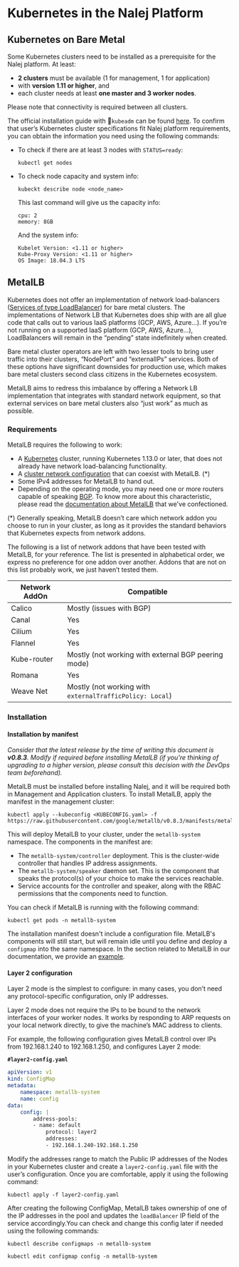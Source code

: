 # Kubernetes in the Nalej Platform

## Kubernetes on Bare Metal

Some Kubernetes clusters need to be installed as a prerequisite for the Nalej platform. At least:

-  **2 clusters** must be available (1 for management, 1 for application) 
- with **version 1.11 or higher**, and 
- each cluster needs at least **one master and 3 worker nodes**. 

Please note that connectivity is required between all clusters. 

The official installation guide with `kubeadm` can be found [here](https://kubernetes.io/docs/setup/production-environment/tools/kubeadm/install-kubeadm/). To confirm that user’s Kubernetes cluster specifications fit Nalej platform requirements, you can obtain the information you need using the following commands:

- To check if there are at least 3 nodes with `STATUS=ready`:

  ```shell
  kubectl get nodes 
  ```

- To check node capacity and system info:

  ```shell
  kubeckt describe node <node_name>
  ```

  This last command will give us the capacity info:

  ```shell
  cpu: 2
  memory: 8GB
  ```

  And the system info:

  ```SHELL
  Kubelet Version: <1.11 or higher>
  Kube-Proxy Version: <1.11 or higher>
  OS Image: 18.04.3 LTS
  ```

## MetalLB

Kubernetes does not offer an implementation of network load-balancers ([Services of type LoadBalancer](https://kubernetes.io/docs/tasks/access-application-cluster/create-external-load-balancer/)) for bare metal clusters. The implementations of Network LB that Kubernetes does ship with are all glue code that calls out to various IaaS platforms (GCP, AWS, Azure…). If you’re not running on a supported IaaS platform (GCP, AWS, Azure…), LoadBalancers will remain in the “pending” state indefinitely when created.

Bare metal cluster operators are left with two lesser tools to bring user traffic into their clusters, “NodePort” and “externalIPs” services. Both of these options have significant downsides for production use, which makes bare metal clusters second class citizens in the Kubernetes ecosystem.

MetalLB aims to redress this imbalance by offering a Network LB implementation that integrates with standard network equipment, so that external services on bare metal clusters also “just work” as much as possible.

### Requirements

MetalLB requires the following to work:

- A [Kubernetes](https://kubernetes.io/) cluster, running Kubernetes 1.13.0 or later, that does not already have network load-balancing functionality.
- A [cluster network configuration](https://metallb.universe.tf/installation/network-addons/) that can coexist with MetalLB. (*)
- Some IPv4 addresses for MetalLB to hand out.
- Depending on the operating mode, you may need one or more routers capable of speaking [BGP](https://en.wikipedia.org/wiki/Border_Gateway_Protocol). To know more about this characteristic, please read the [documentation about MetalLB](./metallb.md) that we've confectioned.

(*) Generally speaking, MetalLB doesn’t care which network addon you choose to run in your cluster, as long as it provides the standard behaviors that Kubernetes expects from network addons. 

The following is a list of network addons that have been tested with MetalLB, for your reference. The list is presented in alphabetical order, we express no preference for one addon over another. Addons that are not on this list probably work, we just haven’t tested them.

| Network AddOn | Compatible                                               |
| ------------- | -------------------------------------------------------- |
| Calico        | Mostly (issues with BGP)                                 |
| Canal         | Yes                                                      |
| Cilium        | Yes                                                      |
| Flannel       | Yes                                                      |
| Kube-router   | Mostly (not working with external BGP peering mode)      |
| Romana        | Yes                                                      |
| Weave Net     | Mostly (not working with `externalTrafficPolicy: Local`) |

### Installation	

#### Installation by manifest

*Consider that the latest release by the time of writing this document is **v0.8.3**. Modify if required before installing MetalLB (if you're thinking of upgrading to a higher version, please consult this decision with the DevOps team beforehand).* 

MetalLB must be installed before installing Nalej, and it will be required both in Management and Application clusters. To install MetalLB, apply the manifest in the management cluster:

```shell
kubectl apply --kubeconfig <KUBECONFIG.yaml> -f https://raw.githubusercontent.com/google/metallb/v0.8.3/manifests/metallb.yaml
```

This will deploy MetalLB to your cluster, under the `metallb-system` namespace. The components in the manifest are:

- The `metallb-system/controller` deployment. This is the cluster-wide controller that handles IP address assignments.
- The `metallb-system/speaker` daemon set. This is the component that speaks the protocol(s) of your choice to make the services reachable.
- Service accounts for the controller and speaker, along with the RBAC permissions that the components need to function.

You can check if MetalLB is running with the following command:

```shell
kubectl get pods -n metallb-system
```

The installation manifest doesn't include a configuration file. MetalLB's components will still start, but will remain idle until you define and deploy a `configmap` into the same namespace. In the section related to MetalLB in our documentation, we provide an [example](https://docs.nalej.com/on-premise-platform-installation/metallb#metallb-config-map).

#### Layer 2 configuration

Layer 2 mode is the simplest to configure: in many cases, you don’t need any protocol-specific configuration, only IP addresses.

Layer 2 mode does not require the IPs to be bound to the network interfaces of your worker nodes. It works by responding to ARP requests on your local network directly, to give the machine’s MAC address to clients.

For example, the following configuration gives MetalLB control over IPs from 192.168.1.240 to 192.168.1.250, and configures Layer 2 mode:

**`#layer2-config.yaml`**

```yaml
apiVersion: v1
kind: ConfigMap
metadata: 
	namespace: metallb-system 
	name: config
data: 
	config: |  
		address-pools:  
		- name: default   
			protocol: layer2   
			addresses:   
			- 192.168.1.240-192.168.1.250
```

Modify the addresses range to match the Public IP addresses of the Nodes in your Kubernetes cluster and create a `layer2-config.yaml` file with the user’s configuration. Once you are comfortable, apply it using the following command:

```shell
kubectl apply -f layer2-config.yaml
```

After creating the following ConfigMap, MetalLB takes ownership of one of the IP addresses in the pool and updates the `loadBalancer` IP field of the service accordingly.You can check and change this config later if needed using the following commands:

```shell
kubectl describe configmaps -n metallb-system

kubectl edit configmap config -n metallb-system
```

